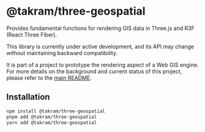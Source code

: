 # @takram/three-geospatial

Provides fundamental functions for rendering GIS data in Three.js and R3F (React Three Fiber).

This library is currently under active development, and its API may change without maintaining backward compatibility.

It is part of a project to prototype the rendering aspect of a Web GIS engine. For more details on the background and current status of this project, please refer to the [main README](/README.md).

## Installation

```sh
npm install @takram/three-geospatial
pnpm add @takram/three-geospatial
yarn add @takram/three-geospatial
```
